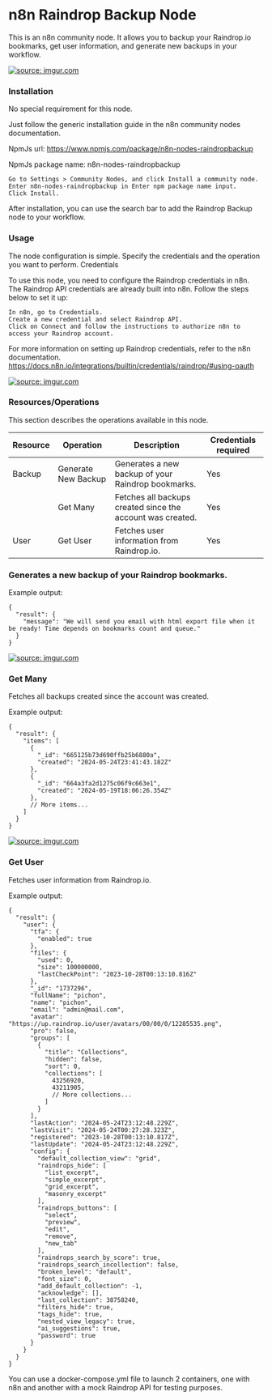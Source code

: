 # n8n Raindrop Backup Node

This is an n8n community node. It allows you to backup your Raindrop.io bookmarks, get user information, and generate new backups in your workflow.

<a href="https://imgur.com/DeUgFsK"><img src="https://i.imgur.com/DeUgFsK.png" title="source: imgur.com" /></a>

### Installation

No special requirement for this node.

Just follow the generic installation guide in the n8n community nodes documentation.

NpmJs url: https://www.npmjs.com/package/n8n-nodes-raindropbackup

NpmJs package name: n8n-nodes-raindropbackup

    Go to Settings > Community Nodes, and click Install a community node.
    Enter n8n-nodes-raindropbackup in Enter npm package name input.
    Click Install.

After installation, you can use the search bar to add the Raindrop Backup node to your workflow.

### Usage

The node configuration is simple. Specify the credentials and the operation you want to perform.
Credentials

To use this node, you need to configure the Raindrop credentials in n8n. The Raindrop API credentials are already built into n8n. Follow the steps below to set it up:

    In n8n, go to Credentials.
    Create a new credential and select Raindrop API.
    Click on Connect and follow the instructions to authorize n8n to access your Raindrop account.


For more information on setting up Raindrop credentials, refer to the n8n documentation.  https://docs.n8n.io/integrations/builtin/credentials/raindrop/#using-oauth 

<a href="https://imgur.com/IYj1cDe"><img src="https://i.imgur.com/IYj1cDe.png" title="source: imgur.com" /></a>


### Resources/Operations

This section describes the operations available in this node.

| Resource | Operation           | Description                                                | Credentials required |
| -------- | ------------------- | ---------------------------------------------------------- | -------------------- |
| Backup   | Generate New Backup | Generates a new backup of your Raindrop bookmarks.         | Yes                  |
|          | Get Many            | Fetches all backups created since the account was created. | Yes                  |
| User     | Get User            | Fetches user information from Raindrop.io.                 | Yes                  |




### Generates a new backup of your Raindrop bookmarks.

Example output:

``` JASON
{
  "result": {
    "message": "We will send you email with html export file when it be ready! Time depends on bookmarks count and queue."
  }
}

```

<a href="https://imgur.com/ZDSdDno"><img src="https://i.imgur.com/ZDSdDno.png" title="source: imgur.com" /></a>



### Get Many

Fetches all backups created since the account was created.

Example output:


``` JASON
{
  "result": {
    "items": [
      {
        "_id": "665125b73d690ffb25b6880a",
        "created": "2024-05-24T23:41:43.182Z"
      },
      {
        "_id": "664a3fa2d1275c06f9c663e1",
        "created": "2024-05-19T18:06:26.354Z"
      },
      // More items...
    ]
  }
}

```


<a href="https://imgur.com/LRKWeGp"><img src="https://i.imgur.com/LRKWeGp.png" title="source: imgur.com" /></a>


### Get User

Fetches user information from Raindrop.io.

Example output:

``` JASON
{
  "result": {
    "user": {
      "tfa": {
        "enabled": true
      },
      "files": {
        "used": 0,
        "size": 100000000,
        "lastCheckPoint": "2023-10-28T00:13:10.816Z"
      },
      "_id": "1737296",
      "fullName": "pichon",
      "name": "pichon",
      "email": "admin@mail.com",
      "avatar": "https://up.raindrop.io/user/avatars/00/00/0/12285535.png",
      "pro": false,
      "groups": [
        {
          "title": "Collections",
          "hidden": false,
          "sort": 0,
          "collections": [
            43256920,
            43211905,
            // More collections...
          ]
        }
      ],
      "lastAction": "2024-05-24T23:12:48.229Z",
      "lastVisit": "2024-05-24T00:27:28.323Z",
      "registered": "2023-10-28T00:13:10.817Z",
      "lastUpdate": "2024-05-24T23:12:48.229Z",
      "config": {
        "default_collection_view": "grid",
        "raindrops_hide": [
          "list_excerpt",
          "simple_excerpt",
          "grid_excerpt",
          "masonry_excerpt"
        ],
        "raindrops_buttons": [
          "select",
          "preview",
          "edit",
          "remove",
          "new_tab"
        ],
        "raindrops_search_by_score": true,
        "raindrops_search_incollection": false,
        "broken_level": "default",
        "font_size": 0,
        "add_default_collection": -1,
        "acknowledge": [],
        "last_collection": 38758240,
        "filters_hide": true,
        "tags_hide": true,
        "nested_view_legacy": true,
        "ai_suggestions": true,
        "password": true
      }
    }
  }
}

```

You can use a docker-compose.yml file to launch 2 containers, one with n8n and another with a mock Raindrop API for testing purposes.



